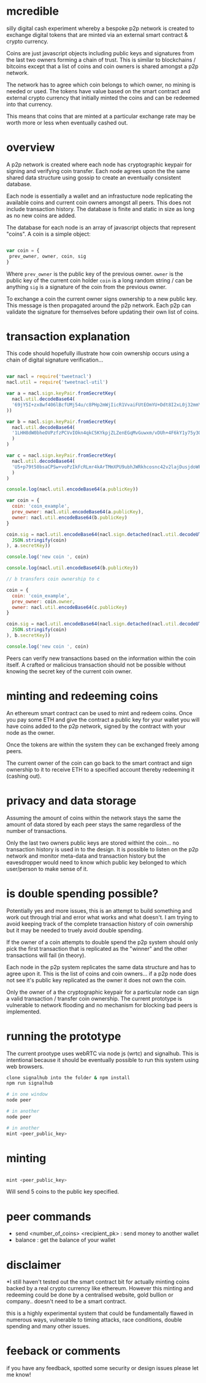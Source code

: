 
# mcredible

silly digital cash experiment whereby a bespoke p2p network is created to exchange
 digital tokens that are minted via an external smart contract & crypto currency.

Coins are just javascript objects including public keys and signatures from the
 last two owners forming a chain of trust. This is similar to blockchains / bitcoins
 except that a list of coins and coin owners is shared amongst a p2p network.

The network has to agree which coin belongs to which owner, no mining is needed
 or used. The tokens have value based on the smart contract and external crypto
 currency that initially minted the coins and can be redeemed into that currency.

This means that coins that are minted at a particular exchange rate may be worth
 more or less when eventually cashed out.

# overview

A p2p network is created where each node has cryptographic keypair for signing
 and verifying coin transfer. Each node agrees upon the the same shared data structure
 using gossip to create an eventually consistent database.

Each node is essentially a wallet and an infrastucture node replicating the
 available coins and current coin owners amongst all peers. This does not include
 transaction history. The database is finite and static in size as long as no new
 coins are added.

The database for each node is an array of javascript objects that represent
 "coins". A coin is a simple object:

 ```js

var coin = {
  prev_owner, owner, coin, sig
}

 ```

 Where `prev_owner` is the public key of the previous owner.
 `owner` is the public key of the current coin holder
 `coin` is a long random string / can be anything
 `sig` is a signature of the coin from the previous owner.

 To exchange a coin the current owner signs ownership to a new public key. This
  message is then propagated around the p2p network. Each p2p can validate the
  signature for themselves before updating their own list of coins.

# transaction explanation

This code should hopefully illustrate how coin ownership occurs using a chain of
 digital signature verification...

```js

var nacl = require('tweetnacl')
nacl.util = require('tweetnacl-util')

var a = nacl.sign.keyPair.fromSecretKey(
  nacl.util.decodeBase64(
  '69jY5I+zx8wf406lBcfUMj54u/c8PHp2mWjIicR1VvaiFUtEOmYU+Ddt8I2xL0j32mmYtaG/Gp8A/jnXqzNk3Q=='
))

var b = nacl.sign.keyPair.fromSecretKey(
  nacl.util.decodeBase64(
  '1LHH8dW0bheOVPzfzPCVvIOkn4qkC5KYkpjZLZenEGqMvGuwxm/vDUh+4F6kY1y75y3Qn/UtWxf2gKFNKk7l5w=='
  )
)

var c = nacl.sign.keyPair.fromSecretKey(
  nacl.util.decodeBase64(
  'U5+p79t50bsaCPSw+voPzIkFcRLmr4kArTMmXPU9ubhJWRkhcosnc42v2lajDusjdoWFe0PKOiIVidb3RBT9BA=='
  )
)

console.log(nacl.util.encodeBase64(a.publicKey))

var coin = {
  coin: 'coin_example',
  prev_owner: nacl.util.encodeBase64(a.publicKey),
  owner: nacl.util.encodeBase64(b.publicKey)
}

coin.sig = nacl.util.encodeBase64(nacl.sign.detached(nacl.util.decodeUTF8(
  JSON.stringify(coin)
), a.secretKey))

console.log('new coin ', coin)

console.log(nacl.util.encodeBase64(b.publicKey))

// b transfers coin ownership to c

coin = {
  coin: 'coin_example',
  prev_owner: coin.owner,
  owner: nacl.util.encodeBase64(c.publicKey)
}

coin.sig = nacl.util.encodeBase64(nacl.sign.detached(nacl.util.decodeUTF8(
  JSON.stringify(coin)
), b.secretKey))

console.log('new coin ', coin)

```

Peers can verify new transactions based on the information within the coin
 itself. A crafted or malicious transaction should not be possible without
 knowing the secret key of the current coin owner.

# minting and redeeming coins

An ethereum smart contract can be used to mint and redeem coins. Once you pay some
 ETH and give the contract a public key for your wallet you will have coins added
 to the p2p network, signed by the contract with your node as the owner.

Once the tokens are within the system they can be exchanged freely among peers.

The current owner of the coin can go back to the smart contract and sign ownership
 to it to receive ETH to a specified account thereby redeeming it (cashing out).

# privacy and data storage

Assuming the amount of coins within the network stays the same the amount of data
 stored by each peer stays the same regardless of the number of transactions.

Only the last two owners public keys are stored withint the coin... no transaction
 history is used in to the design. It is possible to listen on the p2p network
 and monitor meta-data and transaction history but the eavesdropper would need
 to know which public key belonged to which user/person to make sense of it.

# is double spending possible?

Potentially yes and more issues, this is an attempt to build something and work
 out through trial and error what works and what doesn't. I am trying to avoid
 keeping track of the complete transaction history of coin ownership but it
 may be needed to truely avoid double spending.

If the owner of a coin attempts to double spend the p2p system should only pick the
 first transaction that is replicated as the "winner" and the other transactions
 will fail (in theory).

Each node in the p2p system replicates the same data structure and has to agree
 upon it. This is the list of coins and coin owners... if a p2p node does not
 see it's public key replicated as the owner it does not own the coin.

Only the owner of a the cryptographic keypair for a particular node can sign a valid
 transaction / transfer coin ownership. The current prototype is vulnerable to network
 flooding and no mechanism for blocking bad peers is implemented.

# running the prototype

The current prootype uses webRTC via node js (wrtc) and signalhub. This is intentional
 because it should be eventually possible to run this system using web browsers.

```sh
clone signalhub into the folder & npm install
npm run signalhub

# in one window
node peer

# in another
node peer

# in another
mint <peer_public_key>

```

# minting

```js

mint <peer_public_key>

```

Will send 5 coins to the public key specified.

# peer commands

* send <number_of_coins> <number of coins> <recipient_pk> : send money to another wallet
* balance : get the balance of your wallet

# disclaimer

*I still haven't tested out the smart contract bit for actually minting coins backed
 by a real crypto currency like ethereum. However this minting and redeeming could be
 done by a centralised website, gold bullion or company.. doesn't need to be a smart contract.

this is a highly experimental system that could be fundamentally flawed in numerous ways,
vulnerable to timing attacks, race conditions, double spending and many other issues.

# feeback or comments

if you have any feedback, spotted some security or design issues please let me know!
